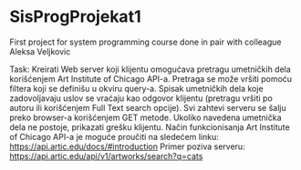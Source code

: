 # SisProgProjekat1
 First project for system programming course done in pair with colleague Aleksa Veljkovic

Task:
Kreirati Web server koji klijentu omogućava pretragu umetničkih dela korišćenjem Art Institute
of Chicago API-a. Pretraga se može vršiti pomoću filtera koji se definišu u okviru query-a. Spisak
umetničkih dela koje zadovoljavaju uslov se vraćaju kao odgovor klijentu (pretragu vršiti po
autoru ili korišćenjem Full Text search opcije). Svi zahtevi serveru se šalju preko browser-a
korišćenjem GET metode. Ukoliko navedena umetnička dela ne postoje, prikazati grešku klijentu.
Način funkcionisanja Art Institute of Chicago API-a je moguće proučiti na sledećem linku:
https://api.artic.edu/docs/#introduction 
Primer poziva serveru: https://api.artic.edu/api/v1/artworks/search?q=cats
